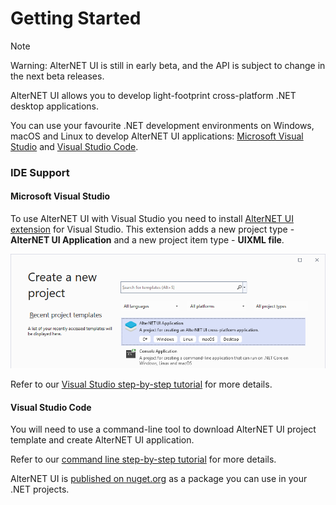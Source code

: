 # Getting Started

> [!NOTE]
> Warning: AlterNET UI is still in early beta, and the API is subject to change in the next beta releases.

AlterNET UI allows you to develop light-footprint cross-platform .NET desktop applications.

You can use your favourite .NET development environments on Windows, macOS and Linux to develop AlterNET UI applications:
[Microsoft Visual Studio](https://visualstudio.microsoft.com/) and [Visual Studio Code](https://code.visualstudio.com/).

### IDE Support

#### Microsoft Visual Studio
To use AlterNET UI with Visual Studio you need to install [AlterNET UI extension](https://marketplace.visualstudio.com/items?itemName=AlternetSoftwarePTYLTD.AlternetUIForVS2022) for Visual Studio.
This extension adds a new project type - **AlterNET UI Application** and a new project item type - **UIXML file**. 

![Create new project in Visual Studio](../tutorials/hello-world/visual-studio/images/create-new-project.png)

Refer to our [Visual Studio step-by-step tutorial](../tutorials/hello-world/visual-studio/hello-world-visual-studio.md) for more details. 

#### Visual Studio Code
You will need to use a command-line tool to download AlterNET UI project template and create AlterNET UI application.

Refer to our [command line step-by-step tutorial](../tutorials/hello-world/command-line/hello-world-command-line.md) for more details.

AlterNET UI is [published on nuget.org](https://www.nuget.org/packages/Alternet.UI) as a package you can use in your .NET projects.